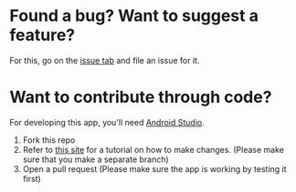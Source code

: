 # Found a bug? Want to suggest a feature?
For this, go on the [issue tab](https://github.com/GammaBurst101/MockFeed/issues) and file an issue for it. 

# Want to contribute through code?
For developing this app, you'll need [Android Studio](https://developer.android.com/studio).

1. Fork this repo
2. Refer to [this site](https://londonappdeveloper.com/2015/02/21/how-to-clone-a-github-project-on-android-studio/) for a tutorial on how to make changes. (Please make sure that you make a separate branch)
3. Open a pull request (Please make sure the app is working by testing it first)
